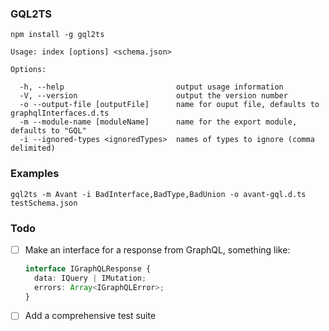 ### GQL2TS

```shell
npm install -g gql2ts
```


```
Usage: index [options] <schema.json>

Options:

  -h, --help                         output usage information
  -V, --version                      output the version number
  -o --output-file [outputFile]      name for ouput file, defaults to graphqlInterfaces.d.ts
  -m --module-name [moduleName]      name for the export module, defaults to "GQL"
  -i --ignored-types <ignoredTypes>  names of types to ignore (comma delimited)
```

### Examples
```shell
gql2ts -m Avant -i BadInterface,BadType,BadUnion -o avant-gql.d.ts testSchema.json
```


### Todo
- [ ] Make an interface for a response from GraphQL, something like:

  ```typescript
  interface IGraphQLResponse {
    data: IQuery | IMutation;
    errors: Array<IGraphQLError>;
  }
  ```
  
- [ ] Add a comprehensive test suite
